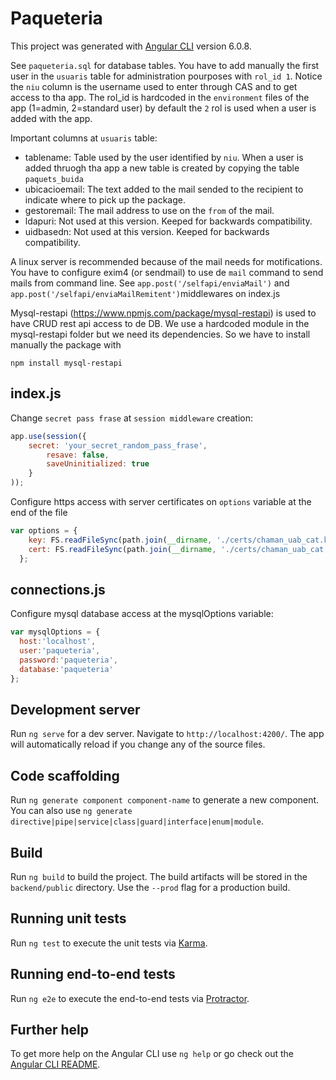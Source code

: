 # Paqueteria

This project was generated with [Angular CLI](https://github.com/angular/angular-cli) version 6.0.8.

See `paqueteria.sql` for database tables.
You have to add manually the first user in the `usuaris` table for administration pourposes with `rol_id 1`. Notice the `niu` column is the username used to enter through CAS and to get access to tha app. The rol_id is hardcoded in the `environment` files of the app (1=admin, 2=standard user) by default the `2` rol is used when a user is added with the app.

Important columns at `usuaris` table:
* tablename: Table used by the user identified by `niu`. When a user is added thruogh tha app a new table is created by copying the table `paquets_buida` 
* ubicacioemail: The text added to the mail sended to the recipient to indicate where to pick up the package.
* gestoremail: The mail address to use on the `from` of the mail.
* ldapuri: Not used at this version. Keeped for backwards compatibility.
* uidbasedn: Not used at this version. Keeped for backwards compatibility.

A linux server is recommended because of the mail needs for motifications.
You have to configure exim4 (or sendmail) to use de `mail` command to send mails from command line. See `app.post('/selfapi/enviaMail')` and `app.post('/selfapi/enviaMailRemitent')`middlewares on index.js

Mysql-restapi (https://www.npmjs.com/package/mysql-restapi) is used to have CRUD rest api access to de DB. We use a hardcoded module in the mysql-restapi folder but we need its dependencies. So we have to install manually the package with 
```
npm install mysql-restapi
```

## index.js
Change `secret pass frase` at `session middleware` creation:

```javascript
app.use(session({
	secret: 'your_secret_random_pass_frase',
        resave: false,
        saveUninitialized: true
	}
));
```

Configure https access with server certificates on `options` variable at the end of the file

```javascript
var options = {
    key: FS.readFileSync(path.join(__dirname, './certs/chaman_uab_cat.key')),
    cert: FS.readFileSync(path.join(__dirname, './certs/chaman_uab_cat.crt'))
  };
```
## connections.js
Configure mysql database access at the mysqlOptions variable:

```javascript
var mysqlOptions = {
  host:'localhost',
  user:'paqueteria',
  password:'paqueteria',
  database:'paqueteria'
};
```

## Development server

Run `ng serve` for a dev server. Navigate to `http://localhost:4200/`. The app will automatically reload if you change any of the source files.

## Code scaffolding

Run `ng generate component component-name` to generate a new component. You can also use `ng generate directive|pipe|service|class|guard|interface|enum|module`.

## Build

Run `ng build` to build the project. The build artifacts will be stored in the `backend/public` directory. Use the `--prod` flag for a production build.

## Running unit tests

Run `ng test` to execute the unit tests via [Karma](https://karma-runner.github.io).

## Running end-to-end tests

Run `ng e2e` to execute the end-to-end tests via [Protractor](http://www.protractortest.org/).

## Further help

To get more help on the Angular CLI use `ng help` or go check out the [Angular CLI README](https://github.com/angular/angular-cli/blob/master/README.md).
